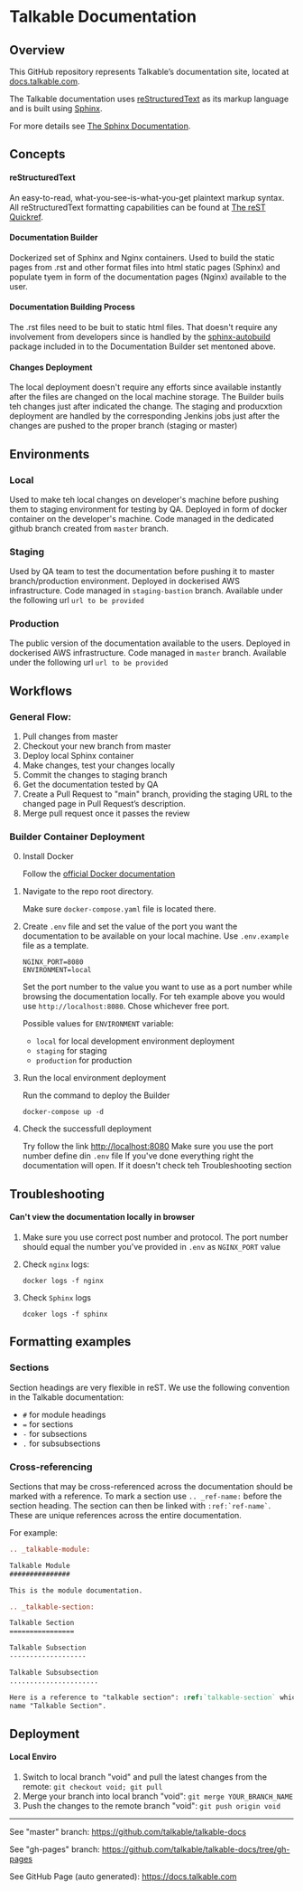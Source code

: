 Talkable Documentation
======================

Overview
--------

This GitHub repository represents Talkable’s documentation site, located at [docs.talkable.com](https://docs.talkable.com).

The Talkable documentation uses [reStructuredText](https://docutils.sourceforge.io/rst.html) as its markup language and is built using [Sphinx](https://www.sphinx-doc.org).

For more details see [The Sphinx Documentation](https://www.sphinx-doc.org).

Concepts
--------

#### reStructuredText

An easy-to-read, what-you-see-is-what-you-get plaintext markup syntax.
All reStructuredText formatting capabilities can be found at [The reST Quickref](https://docutils.sourceforge.io/docs/user/rst/quickref.html).

#### Documentation Builder

Dockerized set of Sphinx and Nginx containers. Used to build the static pages from .rst and other format files into html static pages (Sphinx) and populate tyem in form of the documentation pages (Nginx) available to the user.

#### Documentation Building Process

The .rst files need to be buit to static html files. That doesn't require any involvement from developers since is handled by the [sphinx-autobuild](https://github.com/sphinx-doc/sphinx-autobuild) package included in to the Documentation Builder set mentoned above.

#### Changes Deployment

The local deployment doesn't require any efforts since available instantly after the files are changed on the local machine storage. The Builder buils teh changes just after indicated the change.
The staging and producxtion deployment are handled by the corresponding Jenkins jobs just after the changes are pushed to the proper branch (staging or master) 

Environments
------------

### Local

Used to make teh local changes on developer's machine before pushing them to staging environment for testing by QA.
Deployed in form of docker container on the developer's machine.
Code managed in the dedicated github branch created from `master` branch.

### Staging

Used by QA team to test the documentation before pushing it to master branch/production environment.
Deployed in dockerised AWS infrastructure.
Code managed in `staging-bastion` branch.
Available under the following url `url to be provided` 

### Production

The public version of the documentation available to the users.
Deployed in dockerised AWS infrastructure.
Code managed in `master` branch.
Available under the following url `url to be provided` 

Workflows
---------

### General Flow:

1. Pull changes from master
2. Checkout your new branch from master
3. Deploy local Sphinx container
4. Make changes, test your changes locally
5. Commit the changes to staging branch
6. Get the documentation tested by QA
7. Create a Pull Request to "main" branch, providing the staging URL to the changed page in Pull Request’s description.
8. Merge pull request once it passes the review

### Builder Container Deployment

0. Install Docker

   Follow the [official Docker documentation](https://docs.docker.com/compose/install/)
  

1. Navigate to the repo root directory. 
   
   Make sure `docker-compose.yaml` file is located there.

2. Create `.env` file and set the value of the port you want the documentation to be available on your local machine. Use `.env.example` file as a template.
   
    ```
    NGINX_PORT=8080
    ENVIRONMENT=local
    ```

    Set the port number to the value you want to use as a port number while browsing the documentation locally.
    For teh example above you would use `http://localhost:8080`. Chose whichever free port.

    Possible values for `ENVIRONMENT` variable:
      - `local` for local development environment deployment
      - `staging` for staging
      - `production` for production 

3. Run the local environment deployment

    Run the command to deploy the Builder

    ```
    docker-compose up -d
    ```

4. Check the successfull deployment

    Try follow the link [http://localhost:8080](http://localhost:8080)
    Make sure you use the port number define din `.env` file
    If you've done everything right the documentation will open.
    If it doesn't check teh Troubleshooting section

Troubleshooting
---------------

#### Can't view the documentation locally in browser

1. Make sure you use correct post number and protocol.
    The port number should equal the number you've provided in `.env` as `NGINX_PORT` value

2. Check `nginx` logs:
    ```shell
    docker logs -f nginx
    ```

3. Check `Sphinx` logs
    ```shell
    dcoker logs -f sphinx
    ```

Formatting examples
-------------------

### Sections

Section headings are very flexible in reST. We use the following convention in the Talkable documentation:

* `#` for module headings
* `=` for sections
* `-` for subsections
* `.` for subsubsections

### Cross-referencing

Sections that may be cross-referenced across the documentation should be marked with a reference.
To mark a section use `.. _ref-name:` before the section heading.
The section can then be linked with `` :ref:`ref-name` ``. These are unique references across the entire documentation.

For example:

```rst
.. _talkable-module:

Talkable Module
###############

This is the module documentation.

.. _talkable-section:

Talkable Section
================

Talkable Subsection
-------------------

Talkable Subsubsection
......................

Here is a reference to "talkable section": :ref:`talkable-section` which will have the
name "Talkable Section".
```


Deployment
----------

#### Local Enviro


1. Switch to local branch "void" and pull the latest changes from the remote:
  `git checkout void; git pull`
2. Merge your branch into local branch "void":
  `git merge YOUR_BRANCH_NAME`
3. Push the changes to the remote branch "void":
  ```git push origin void```

---

See "master" branch: https://github.com/talkable/talkable-docs

See "gh-pages" branch: https://github.com/talkable/talkable-docs/tree/gh-pages

See GitHub Page (auto generated): https://docs.talkable.com
